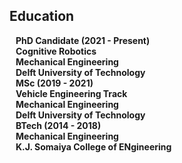 ## Education

<h4 style="margin:0 10px 0;">PhD Candidate (2021 - Present)</h4>
<h4 style="margin:0 10px 0;">Cognitive Robotics</h4>
<h4 style="margin:0 10px 0;">Mechanical Engineering</h4>
<h4 style="margin:0 10px 0;">Delft University of Technology</h4>


<h4 style="margin:0 10px 0;">MSc (2019 - 2021)</h4>
<h4 style="margin:0 10px 0;">Vehicle Engineering Track</h4>
<h4 style="margin:0 10px 0;">Mechanical Engineering</h4>
<h4 style="margin:0 10px 0;">Delft University of Technology</h4>


<h4 style="margin:0 10px 0;">BTech (2014 - 2018)</h4>
<h4 style="margin:0 10px 0;">Mechanical Engineering</h4>
<h4 style="margin:0 10px 0;">K.J. Somaiya College of ENgineering</h4>

<!-- <ul style="margin:0 0 5px;">
  <li><a href="http://cvpr2023.thecvf.com/"><autocolor>IEEE/CVF Conference on Computer Vision and Pattern Recognition (CVPR) 2021-2023</autocolor></a></li>
  <li><a href="http://iccv2021.thecvf.com/"><autocolor>IEEE/CVF International Conference on Computer Vision (ICCV) 2021</autocolor></a></li>
  <li><a href="https://eccv2022.ecva.net/"><autocolor>European Conference on Computer Vision (ECCV) 2022</autocolor></a></li>
</ul>

<h4 style="margin:0 10px 0;">Journal Reviewers</h4>

<ul style="margin:0 0 20px;">
  <li><a href="https://www.computer.org/csdl/journal/tp"><autocolor>IEEE Transactions on Pattern Analysis and Machine Intelligence (TPAMI)</autocolor></a></li>
  <li><a href="https://www.springer.com/journal/11263"><autocolor>International Journal of Computer Vision (IJCV)</autocolor></a></li>
</ul> -->

